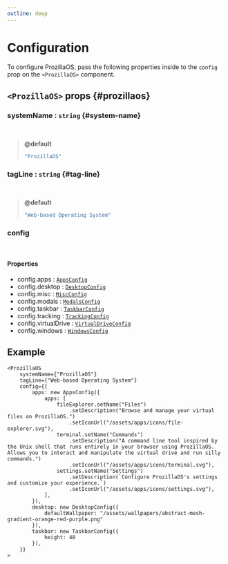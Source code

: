 ```yaml
---
outline: deep
---
```


# Configuration

To configure ProzillaOS, pass the following properties inside to the `config` prop on the `<ProzillaOS>` component.

## `<ProzillaOS>` props {#prozillaos}

### systemName : `string` {#system-name}

<br>

> **@default**
> 
> ```ts
> "ProzillaOS"
> ```

### tagLine : `string` {#tag-line}

<br>

> **@default**
> 
> ```ts
> "Web-based Operating System"
> ```

### config

<br>

#### Properties

- config.apps : [`AppsConfig`](classes/system/apps-config)
- config.desktop : [`DesktopConfig`](classes/system/desktop-config)
- config.misc : [`MiscConfig`](classes/system/misc-config)
- config.modals : [`ModalsConfig`](classes/system/modals-config)
- config.taskbar : [`TaskbarConfig`](classes/system/taskbar-config)
- config.tracking : [`TrackingConfig`](classes/system/tracking-config)
- config.virtualDrive : [`VirtualDriveConfig`](classes/system/virtual-drive-config)
- config.windows : [`WindowsConfig`](classes/system/windows-config)

## Example

```tsx
<ProzillaOS
	systemName={"ProzillaOS"}
	tagLine={"Web-based Operating System"}
	config={{
		apps: new AppsConfig({
			apps: [
				fileExplorer.setName("Files")
					.setDescription("Browse and manage your virtual files on ProzillaOS.")
					.setIconUrl("/assets/apps/icons/file-explorer.svg"),
				terminal.setName("Commands")
					.setDescription("A command line tool inspired by the Unix shell that runs entirely in your browser using ProzillaOS. Allows you to interact and manipulate the virtual drive and run silly commands.")
					.setIconUrl("/assets/apps/icons/terminal.svg"),
				settings.setName("Settings")
					.setDescription(`Configure ProzillaOS's settings and customize your experience.`)
					.setIconUrl("/assets/apps/icons/settings.svg"),
			],
		}),
		desktop: new DesktopConfig({
			defaultWallpaper: "/assets/wallpapers/abstract-mesh-gradient-orange-red-purple.png"
		}),
		taskbar: new TaskbarConfig({
			height: 48
		}),
	}}
>
```
